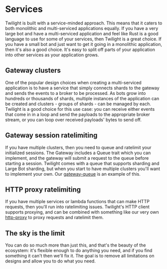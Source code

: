 # Services

Twilight is built with a service-minded approach. This means that it caters to
both monolithic and multi-serviced applications equally. If you have a very
large bot and have a multi-serviced application and feel like Rust is a good
language to use for some of your services, then Twilight is a great choice. If
you have a small bot and just want to get it going in a monolithic application,
then it's also a good choice. It's easy to split off parts of your application
into other services as your application grows.

## Gateway clusters

One of the popular design choices when creating a multi-serviced application is
to have a service that simply connects shards to the gateway and sends the
events to a broker to be processed. As bots grow into hundreds or thousands of
shards, multiple instances of the application can be created and clusters -
groups of shards - can be managed by each. Twilight is a good choice for this
use case: you can receive either events that come in in a loop and send the
payloads to the appropriate broker stream, or you can loop over received
payloads' bytes to send off.

## Gateway session ratelimiting

If you have multiple clusters, then you need to queue and ratelimit your
initialized sessions. The Gateway includes a Queue trait which you can
implement, and the gateway will submit a request to the queue before starting a
session. Twilight comes with a queue that supports sharding and Large Bot
sharding, but when you start to have multiple clusters you'll want to implement
your own. Our [gateway-queue] is an example of this.

## HTTP proxy ratelimiting

If you have multiple services or lambda functions that can make HTTP requests,
then you'll run into ratelimiting issues. Twilight's HTTP client supports
proxying, and can be combined with something like our very own [http-proxy]
to proxy requests and ratelimit them.

## The sky is the limit

You can do so much more than just this, and that's the beauty of the ecosystem:
it's flexible enough to do anything you need, and if you find something it can't
then we'll fix it. The goal is to remove all limitations on designs and allow
you to do what you need.

[gateway-queue]: https://github.com/twilight-rs/gateway-queue
[http-proxy]: https://github.com/twilight-rs/http-proxy
